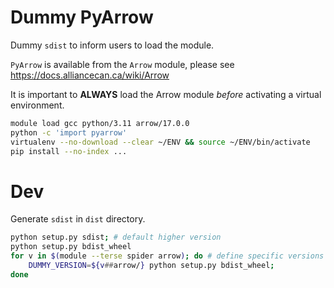 # Dummy PyArrow

Dummy `sdist` to inform users to load the module.

`PyArrow` is available from the `Arrow` module, please see https://docs.alliancecan.ca/wiki/Arrow

It is important to **ALWAYS** load the Arrow module *before* activating a virtual environment.

```bash
module load gcc python/3.11 arrow/17.0.0
python -c 'import pyarrow'
virtualenv --no-download --clear ~/ENV && source ~/ENV/bin/activate
pip install --no-index ...
```

# Dev
Generate `sdist` in `dist` directory.
```bash
python setup.py sdist; # default higher version
python setup.py bdist_wheel
for v in $(module --terse spider arrow); do # define specific versions
	DUMMY_VERSION=${v##arrow/} python setup.py bdist_wheel; 
done
```
